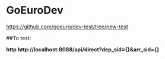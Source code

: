 # GoEuroDev

https://github.com/goeuro/dev-test/tree/new-test

##To test:

**http http://localhost:8088/api/direct?dep_sid={}&arr_sid={}**
